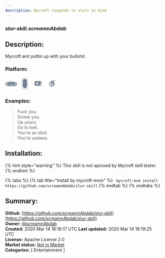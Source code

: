 ```yaml
---
description: Mycroft responds to slurs in kind
---
```


### _slur-skill.screamnAbdab_  
## Description:  
Mycroft aint puttin up with your bullshit.  
  
  
### Platform:  
 ![Mark I](../.gitbook/assets/mark-1-icon.png)  ![Mark II](../.gitbook/assets/mark-2-icon.png)  ![Picroft](../.gitbook/assets/picroft-icon.png)  ![plasmoid](../.gitbook/assets/kde.png)   
### Examples:  
> Fuck you.  
> Screw you.  
> Up yours.  
> Go to hell.  
> You're an idiot.  
> You're useless.  
  
## Installation:  
{% hint style="warning" %}
This skill is not aproved by Mycroft skill tester.
{% endhint %}
    
{% tabs %}
{% tab title="Install by mycroft-msm" %}
``` mycroft-msm install https://github.com/screamnAbdab/slur-skill```
{% endtab %}
  {% endtabs %}
    
## Summary:  
**Github:** [https://github.com/screamnAbdab/slur-skill](https://github.com/screamnAbdab/slur-skill)  
**Owner:** [@screamnAbdab](https://github.com/screamnAbdab)  
**Created:** 2020 Mar 14 18:16:17 UTC  **Last updated:** 2020 Mar 14 18:19:25 UTC  
**License:** Apache License 2.0  
**Market status:** [Not in Market](https://market.mycroft.ai/skill/)  
**Categories:** [ Entertainment ]   

